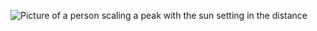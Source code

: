 ![Picture of a person scaling a peak with the sun setting in the distance](https://uiaa-web.azureedge.net/wp-content/uploads/2017/11/RTM19-banner-web.jpg)
